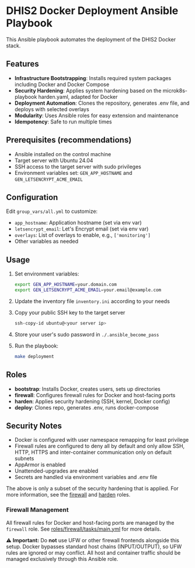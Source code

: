 # DHIS2 Docker Deployment Ansible Playbook

This Ansible playbook automates the deployment of the DHIS2 Docker stack.

## Features

- **Infrastructure Bootstrapping**: Installs required system packages including Docker and Docker Compose
- **Security Hardening**: Applies system hardening based on the microk8s-playbook harden.yaml, adapted for Docker
- **Deployment Automation**: Clones the repository, generates .env file, and deploys with selected overlays
- **Modularity**: Uses Ansible roles for easy extension and maintenance
- **Idempotency**: Safe to run multiple times

## Prerequisites (recommendations)

- Ansible installed on the control machine
- Target server with Ubuntu 24.04
- SSH access to the target server with sudo privileges
- Environment variables set: `GEN_APP_HOSTNAME` and `GEN_LETSENCRYPT_ACME_EMAIL`

## Configuration

Edit `group_vars/all.yml` to customize:

- `app_hostname`: Application hostname (set via env var)
- `letsencrypt_email`: Let's Encrypt email (set via env var)
- `overlays`: List of overlays to enable, e.g., `['monitoring']`
- Other variables as needed

## Usage

1. Set environment variables:

    ```bash
    export GEN_APP_HOSTNAME=your.domain.com
    export GEN_LETSENCRYPT_ACME_EMAIL=your.email@example.com
    ```

2. Update the inventory file `inventory.ini` according to your needs

3. Copy your public SSH key to the target server

    ```bash
    ssh-copy-id ubuntu@<your server ip>
    ```

4. Store your user's sudo password in `./.ansible_become_pass`

5. Run the playbook:

    ```bash
    make deployment
    ```

## Roles

- **bootstrap**: Installs Docker, creates users, sets up directories
- **firewall**: Configures firewall rules for Docker and host-facing ports
- **harden**: Applies security hardening (SSH, kernel, Docker config)
- **deploy**: Clones repo, generates .env, runs docker-compose

## Security Notes

- Docker is configured with user namespace remapping for least privilege
- Firewall rules are configured to deny all by default and only allow SSH, HTTP, HTTPS and inter-container communication
  only on default subnets
- AppArmor is enabled
- Unattended-upgrades are enabled
- Secrets are handled via environment variables and .env file

The above is only a subset of the security hardening that is applied. For more information, see
the [firewall](roles/firewall/tasks/main.yml) and [harden](roles/harden/tasks/main.yml) roles.

### Firewall Management

All firewall rules for Docker and host-facing ports are managed by the `firewall` role.
See [roles/firewall/tasks/main.yml](roles/firewall/tasks/main.yml) for more details.

⚠️ **Important:** Do **not** use UFW or other firewall frontends alongside this setup. Docker bypasses standard host
chains (INPUT/OUTPUT), so UFW rules are ignored or may conflict. All host and container traffic should be managed
exclusively through this Ansible role.
